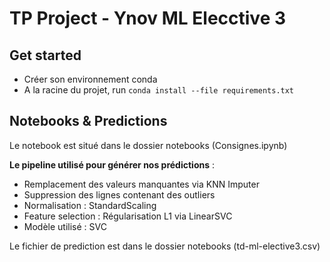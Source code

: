 # TP Project - Ynov ML Elecctive 3

## Get started
* Créer son environnement conda
* A la racine du projet, run `conda install --file requirements.txt`


## Notebooks & Predictions

Le notebook est situé dans le dossier notebooks (Consignes.ipynb)

**Le pipeline utilisé pour générer nos prédictions** : 
* Remplacement des valeurs manquantes via KNN Imputer
* Suppression des lignes contenant des outliers
* Normalisation : StandardScaling
* Feature selection : Régularisation L1 via LinearSVC
* Modèle utilisé : SVC

Le fichier de prediction est dans le dossier notebooks (td-ml-elective3.csv)
